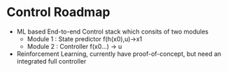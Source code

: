 # Control Roadmap

- ML based End-to-end Control stack which consits of two modules
  - Module 1 : State predictor f(h(x0),u)->x1
  - Module 2 : Controller f(x0...) -> u
- Reinforcement Learning, currently have proof-of-concept, but need an integrated full controller
